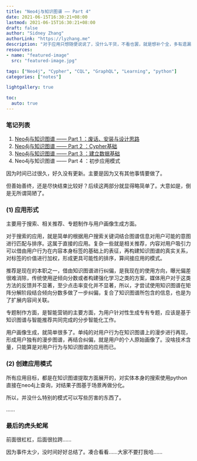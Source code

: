 ```yaml
---
title: "Neo4j与知识图谱 —— Part 4"
date: 2021-06-15T16:30:21+08:00
lastmod: 2021-06-15T16:30:21+08:00
draft: false
author: "Sidney Zhang"
authorLink: "https://lyzhang.me"
description: "对于应用只想随便说说了，没什么干货，不看也罢，就是想补个全，多有遗漏，还望海涵啦……"
resources:
- name: "featured-image"
  src: "featured-image.jpg"

tags: ["Neo4j", "Cypher", "CQL", "GraphQL", "Learning", "python"]
categories: ["notes"]

lightgallery: true

toc:
  auto: true
---
```


<!--more-->

### 笔记列表

1. [Neo4j与知识图谱 —— Part 1 ：废话、安装与设计思路](https://lyzhang.me/neo4j_and_knowleghegraphs/)
2. [Neo4j与知识图谱 —— Part 2 ：Cypher基础](https://lyzhang.me/neo4j_and_knowleghegraphs_Cypher/)
3. [Neo4j与知识图谱 —— Part 3 ：建立数据基础](https://lyzhang.me/neo4j_and_knowleghegraphs_Data/)
4. Neo4j与知识图谱 —— Part 4 ：初步应用模式

因为时间已过很久，好久没有更新。主要是因为又有其他事情要做了。

但善始善终，还是尽快结束比较好？后续这两部分就显得略简单了。大意如是，倒是无所谓简陋了。

### (1) 应用形式

主要用于搜索、相关推荐、专题制作与用户画像生成方面。

对于搜索的应用，就是简单的根据用户搜索关键词结合图谱信息对用户可能的意图进行匹配与排序。这属于直接的应用。复杂一些就是相关推荐，内容对用户吸引力可以借由用户行为在内容本身标签的基础上的表征，再构建知识图谱的真实关系，对标签的价值进行加权，形成更具可能性的排序，算间接应用的模式。

推荐是现在的本职之一，借由知识图谱进行纠偏，是我现在的使用方向，曝光偏差很难消除，传统使用逆倾向分数或者构建强化学习之类的方案，媒体用户对于这类方法的反馈并不显著，至少点击率变化并不显著，所以，才尝试使用知识图谱在矩阵分解阶段结合倾向分数多做了一步纠偏，复合了知识图谱所包含的信息，也是为了扩展内容间关联。

专题制作方面，是智能营销的主要方面，为用户针对性生成专有专题，应该是基于知识图谱与智能推荐共同完成的分步智能化工作。

用户画像生成，就简单很多了。单纯的对用户行为在知识图谱上的漫步进行再现，形成用户独有的漫步图谱，再结合纠偏，就是用户的个人原始画像了。没啥技术含量，只能算是对用户行为与知识图谱的应用而已。

### (2) 创建应用模式

所有应用目标，都是在知识图谱提取方面展开的，对实体本身的搜索使用python直接在neo4j上查询，对结果子图基于场景再做分化。

所以，并没什么特别的模式可以写些厉害的东西了。

……

### 最后的虎头蛇尾

前面很杠杠，后面很拉跨……

因为事件太少，没时间好好总结了。凑合看看……大家不要打我哈……